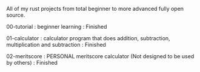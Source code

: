 All of my rust projects from total beginner to more advanced fully open source.

00-tutorial : beginner learning : Finished

01-calculator : calculator program that does addition, subtraction, multiplication and subtraction : Finished

02-meritscore : PERSONAL meritscore calculator (Not designed to be used by others) : Finished 
